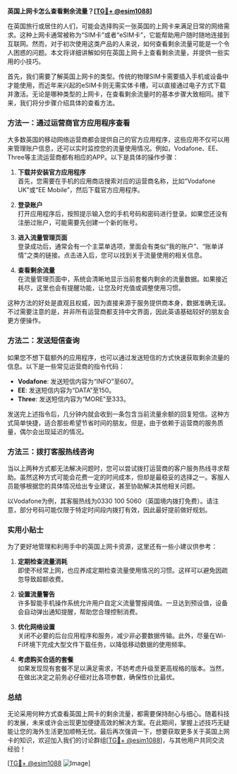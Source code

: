 **英国上网卡怎么查看剩余流量？[[TG💪+ @esim1088](https://t.me/s/esim1088)]**

在英国旅行或居住的人们，可能会选择购买一张英国的上网卡来满足日常的网络需求。这种上网卡通常被称为“SIM卡”或者“eSIM卡”，它能帮助用户随时随地连接到互联网。然而，对于初次使用这类产品的人来说，如何查看剩余流量可能是一个令人困惑的问题。本文将详细讲解如何在英国上网卡上查看剩余流量，并提供一些实用的小技巧。

首先，我们需要了解英国上网卡的类型。传统的物理SIM卡需要插入手机或设备中才能使用，而近年来兴起的eSIM卡则无需实体卡槽，可以直接通过电子方式下载并激活。无论是哪种类型的上网卡，在查看剩余流量时的基本步骤大致相同。接下来，我们将分步骤介绍具体的查看方法。

### 方法一：通过运营商官方应用程序查看

大多数英国的移动网络运营商都会提供自己的官方应用程序，这些应用不仅可以用来管理账户信息，还可以实时监控您的流量使用情况。例如，Vodafone、EE、Three等主流运营商都有相应的APP。以下是具体的操作步骤：

1. **下载并安装官方应用程序**  
   首先，您需要在手机的应用商店搜索对应的运营商名称，比如“Vodafone UK”或“EE Mobile”，然后下载官方应用程序。

2. **登录账户**  
   打开应用程序后，按照提示输入您的手机号码和密码进行登录。如果您还没有注册过账户，可能需要先创建一个新的账号。

3. **进入流量管理页面**  
   登录成功后，通常会有一个主菜单选项，里面会有类似“我的账户”、“账单详情”之类的链接。点击进入后，您可以找到关于流量使用的相关信息。

4. **查看剩余流量**  
   在流量管理页面中，系统会清晰地显示当前套餐内剩余的流量数据。如果接近耗尽，这里也会有提醒功能，让您及时充值或调整使用习惯。

这种方法的好处是直观且权威，因为直接来源于服务提供商本身，数据准确无误。不过需要注意的是，并非所有运营商都支持中文界面，因此英语基础较好的朋友会更方便操作。

### 方法二：发送短信查询

如果您不想下载额外的应用程序，也可以通过发送短信的方式快速获取剩余流量的信息。以下是一些常见运营商的指令代码：

- **Vodafone**: 发送短信内容为“INFO”至607。
- **EE**: 发送短信内容为“DATA”至150。
- **Three**: 发送短信内容为“MORE”至333。

发送完上述指令后，几分钟内就会收到一条包含当前流量余额的回复短信。这种方式简单快捷，适合那些希望节省时间的朋友。但是，由于依赖于运营商的服务质量，偶尔会出现延迟的情况。

### 方法三：拨打客服热线咨询

当以上两种方式都无法解决问题时，您可以尝试拨打运营商的客户服务热线寻求帮助。虽然这种方式可能会花费一定的时间成本，但却是最稳妥的选择之一。客服人员能够根据您的具体情况给出专业建议，甚至协助解决其他相关问题。

以Vodafone为例，其客服热线为0330 100 5060（英国境内拨打免费）。请注意，部分号码可能仅限于特定时间段内拨打有效，因此最好提前做好规划。

### 实用小贴士

为了更好地管理和利用手中的英国上网卡资源，这里还有一些小建议供参考：

1. **定期检查流量消耗**  
   即使不经常上网，也应养成定期检查流量使用情况的习惯。这样可以避免因疏忽导致超额收费。

2. **设置流量警告**  
   许多智能手机操作系统允许用户自定义流量警报阈值。一旦达到预设值，设备会自动弹出通知提醒，帮助您合理控制消费。

3. **优化网络设置**  
   关闭不必要的后台应用程序和服务，减少非必要数据传输。此外，尽量在Wi-Fi环境下完成大型文件下载任务，以降低移动数据的使用频率。

4. **考虑购买合适的套餐**  
   如果发现现有套餐不足以满足需求，不妨考虑升级至更高规格的版本。当然，在做出决定之前务必仔细对比各项参数，确保性价比最优。

### 总结

无论采用何种方式查看英国上网卡的剩余流量，都需要保持耐心与细心。随着科技的发展，未来或许会出现更加便捷高效的解决方案。在此期间，掌握上述技巧无疑能让您的海外生活更加顺畅无忧。最后再次强调一下，想要获取更多关于英国上网卡的知识，欢迎加入我们的讨论群组[[TG💪+ @esim1088](https://t.me/s/esim1088)]，与其他用户共同交流经验！

[[TG💪+ @esim1088](https://t.me/s/esim1088) ![Image](https://i.postimg.cc/4NQfJmqS/Snipaste-2025-05-13-00-14-12.png)]